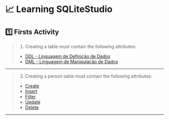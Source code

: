# 📈 Learning SQLiteStudio

## 1️⃣ Firsts Activity

> 1) Creating a table must contain the following attributes:
>
> - [DDL - Linguagem de Definição de Dados](https://github.com/ArthurEstevan/Entra21_Class_Relational_Bank/tree/main/Class_01/DDL)
> - [DML - Linguagem de Manipulação de Dados](https://github.com/ArthurEstevan/Entra21_Class_Relational_Bank/tree/main/Class_01/DML)
---

> 2) Creating a person table must contain the following attributes:
>
> - [Create](https://github.com/ArthurEstevan/Entra21_Class_Relational_Bank/tree/main/Class_01/Table_Pessoa/01-DDL-Criando-Tabela-Pessoa-E-Lendo)
> - [Insert](https://github.com/ArthurEstevan/Entra21_Class_Relational_Bank/tree/main/Class_01/Table_Pessoa/02-DML-Inserindo-Pessoa)
> - [Filter](https://github.com/ArthurEstevan/Entra21_Class_Relational_Bank/tree/main/Class_01/Table_Pessoa/03-DML-Filtrar-Pessoa-Com-Operadores_Relacionais_Menor_Maior-Between)
> - [Update](https://github.com/ArthurEstevan/Entra21_Class_Relational_Bank/tree/main/Class_01/Table_Pessoa/04-DML-Update-Em-Pessoa-Com-Filtro)
> - [Delete](https://github.com/ArthurEstevan/Entra21_Class_Relational_Bank/tree/main/Class_01/Table_Pessoa/05-DML-Delete-Pessoas-Com-Filtro)
---
